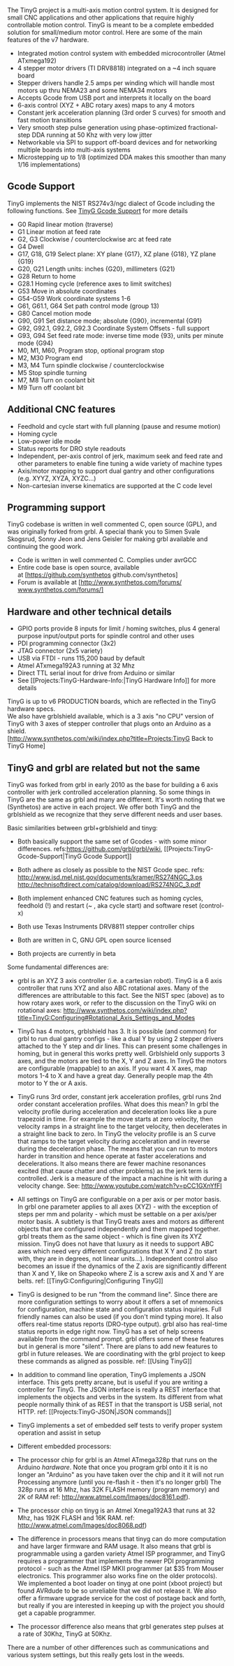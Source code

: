 The TinyG project is a multi-axis motion control system. It is designed for small CNC applications and other applications that require highly controllable motion control. TinyG is meant to be a complete embedded solution for small/medium motor control. Here are some of the main features of the v7 hardware.

* Integrated motion control system with embedded microcontroller (Atmel ATxmega192) 
* 4 stepper motor drivers (TI DRV8818) integrated on a ~4 inch square board 
* Stepper drivers handle 2.5 amps per winding which will handle most motors up thru NEMA23 and some NEMA34 motors 
* Accepts Gcode from USB port and interprets it locally on the board 
* 6-axis control (XYZ + ABC rotary axes) maps to any 4 motors
* Constant jerk acceleration planning (3rd order S curves) for smooth and fast motion transitions
* Very smooth step pulse generation using phase-optimized fractional-step DDA running at 50 Khz with very low jitter
* Networkable via SPI to support off-board devices and for networking multiple boards into multi-axis systems
* Microstepping up to 1/8 (optimized DDA makes this smoother than many 1/16 implementations)

## Gcode Support
TinyG implements the NIST RS274v3/ngc dialect of Gcode including the following functions. See [TinyG Gcode Support](https://github.com/synthetos/TinyG/wiki/TinyG-Gcode-Support) for more details 

* G0 Rapid linear motion (traverse)
* G1 Linear motion at feed rate
* G2, G3 Clockwise / counterclockwise arc at feed rate
* G4 Dwell
* G17, G18, G19 Select plane: XY plane {G17}, XZ plane {G18}, YZ plane {G19}
* G20, G21 Length units: inches {G20}, millimeters {G21}<br> 
* G28 Return to home
* G28.1 Homing cycle (reference axes to limit switches)
* G53 Move in absolute coordinates<br> 
* G54-G59 Work coordinate systems 1-6
* G61, G61.1, G64 Set path control mode (group 13)<br> 
* G80 Cancel motion mode<br> 
* G90, G91 Set distance mode; absolute {G90}, incremental {G91}<br> 
* G92, G92.1, G92.2, G92.3 Coordinate System Offsets - full support<br> 
* G93, G94 Set feed rate mode: inverse time mode {93}, units per minute mode {G94}<br> 
* M0, M1, M60, Program stop, optional program stop<br> 
* M2, M30 Program end<br> 
* M3, M4 Turn spindle clockwise / counterclockwise<br> 
* M5 Stop spindle turning<br> 
* M7, M8 Turn on coolant bit
* M9 Turn off coolant bit

## Additional CNC features
* Feedhold and cycle start with full planning (pause and resume motion) 
* Homing cycle 
* Low-power idle mode 
* Status reports for DRO style readouts 
* Independent, per-axis control of jerk, maximum seek and feed rate and other parameters to enable fine tuning a wide variety of machine types 
* Axis/motor mapping to support dual gantry and other configurations (e.g. XYYZ, XYZA, XYZC...) 
* Non-cartesian inverse kinematics are supported at the C code level

## Programming support
TinyG codebase is written in well commented C, open source (GPL), and was originally forked from grbl. A special thank you to Simen Svale Skogsrud, Sonny Jeon and Jens Geisler for making grbl available and continuing the good work.<br> 

* Code is written in well commented C. Complies under avrGCC 
* Entire code base is open source, available at&nbsp;[https://github.com/synthetos github.com/synthetos] 
* Forum is available at&nbsp;[http://www.synthetos.com/forums/ www.synthetos.com/forums/]

## Hardware and other technical details
* GPIO ports provide 8 inputs for limit / homing switches, plus 4 general purpose input/output ports for spindle control and other uses 
* PDI programming connector (3x2) 
* JTAG connector (2x5 variety) 
* USB via FTDI - runs 115,200 baud by default 
* Atmel ATxmega192A3 running at 32 Mhz 
* Direct TTL serial inout for drive from Arduino or similar 
* See [[Projects:TinyG-Hardware-Info:|TinyG Hardware Info]]&nbsp;for more details

TinyG is up to v6 PRODUCTION boards, which are reflected in the TinyG hardware specs.<br> We also have grblshield available, which is a 3 axis "no CPU" version of TinyG with 3 axes of stepper controller that plugs onto an Arduino as a shield.<br> [http://www.synthetos.com/wiki/index.php?title=Projects:TinyG Back to TinyG Home] 

## TinyG and grbl are related but not the same
TinyG was forked from grbl in early 2010 as the base for building a 6 axis controller with jerk controlled acceleration planning. So some things in TinyG are the same as grbl and many are different. It's worth noting that we (Synthetos) are active in each project. We offer both TinyG and the grblshield as we recognize that they serve different needs and user bases. 

Basic similarities between grbl+grblshield and tinyg: 

* Both basically support the same set of Gcodes - with some minor differences. refs:https://github.com/grbl/grbl/wiki, [[Projects:TinyG-Gcode-Support|TinyG Gcode Support]] <br> 

* Both adhere as closely as possible to the NIST Gcode spec. refs: http://www.isd.mel.nist.gov/documents/kramer/RS274NGC_3.ps http://technisoftdirect.com/catalog/download/RS274NGC_3.pdf 

* Both implement enhanced CNC features such as homing cycles, feedhold (!) and restart (~ , aka cycle start) and software reset (control-x) 
* Both use Texas Instruments DRV8811 stepper controller chips 
* Both are written in C, GNU GPL open source licensed 
* Both projects are currently in beta

Some fundamental differences are: 
* grbl is an XYZ 3 axis controller (i.e. a cartesian robot). TinyG is a 6 axis controller that runs XYZ and also ABC rotational axes. Many of the differences are attributable to this fact. See the NIST spec (above) as to how rotary axes work, or refer to the discussion on the TinyG wiki on rotational axes: http://www.synthetos.com/wiki/index.php?title=TinyG:Configuring#Rotational_Axis_Settings_and_Modes 

* TinyG has 4 motors, grblshield has 3. It is possible (and common) for grbl to run dual gantry configs - like a dual Y by using 2 stepper drivers attached to the Y step and dir lines. This can present some challenges in homing, but in general this works pretty well. Grblshield only supports 3 axes, and the motors are tied to the X, Y and Z axes. In TinyG the motors are configurable (mappable) to an axis. If you want 4 X axes, map motors 1-4 to X and have a great day. Generally people map the 4th motor to Y the or A axis.

* TinyG runs 3rd order, constant jerk acceleration profiles, grbl runs 2nd order constant acceleration profiles. What does this mean? In grbl the velocity profile during acceleration and deceleration looks like a pure trapezoid in time. For example the move starts at zero velocity, then velocity ramps in a straight line to the target velocity, then decelerates in a straight line back to zero. In TinyG the velocity profile is an S curve that ramps to the target velocity during acceleration and in reverse during the deceleration phase. The means that you can run to motors harder in transition and hence operate at faster accelerations and decelerations. It also means there are fewer machine resonances excited (that cause chatter and other problems) as the jerk term is controlled. Jerk is a measure of the impact a machine is hit with during a velocity change. See: http://www.youtube.com/watch?v=pCC1GXnYfFI 

* All settings on TinyG are configurable on a per axis or per motor basis. In grbl one parameter applies to all axes (XYZ) - with the exception of steps per mm and polarity - which must be settable on a per axis/per motor basis. A subtlety is that TinyG treats axes and motors as different objects that are configured independently and them mapped together. grbl treats them as the same object - which is fine given its XYZ mission. TinyG does not have that luxury as it needs to support ABC axes which need very different configurations that X Y and Z (to start with, they are in degrees, not linear units...). Independent control also becomes an issue if the dynamics of the Z axis are significantly different than X and Y, like on Shapeoko where Z is a screw axis and X and Y are belts. ref: [[TinyG:Configuring|Configuring TinyG]] <br>

* TinyG is designed to be run "from the command line". Since there are more configuration settings to worry about it offers a set of mnemonics for configuration, machine state and configuration status inquiries. Full friendly names can also be used (if you don't mind typing more). It also offers real-time status reports (DRO-type output). grbl also has real-time status reports in edge right now. TinyG has a set of help screens available from the command prompt. grbl offers some of these features but in general is more "silent". There are plans to add new features to grbl in future releases. We are coordinating with the grbl project to keep these commands as aligned as possible. ref: [[Using TinyG]]<br> 

* In addition to command line operation, TinyG implements a JSON interface. This gets pretty arcane, but is useful if you are writing a controller for TinyG. The JSON interface is really a REST interface that implements the objects and verbs in the system. Its different from what people normally think of as REST in that the transport is USB serial, not HTTP. ref: [[Projects:TinyG-JSON|JSON commands]]<br>

* TinyG implements a set of embedded self tests to verify proper system operation and assist in setup

* Different embedded processors:
 * The processor chip for grbl is an Atmel ATmega328p that runs on the Arduino *hardware*. Note that once you program grbl onto it it is no longer an "Arduino" as you have taken over the chip and it it will not run Processing anymore (until you re-flash it - then it's no longer grbl) The 328p runs at 16 Mhz, has 32K FLASH memory (program memory) and 2K of RAM ref: http://www.atmel.com/Images/doc8161.pdf). 
 * The processor chip on tinyg is an Atmel Xmega192A3 that runs at 32 Mhz, has 192K FLASH and 16K RAM. ref: http://www.atmel.com/Images/doc8068.pdf) 
 * The difference in processors means that tinyg can do more computation and have larger firmware and RAM usage. It also means that grbl is programmable using a garden variety Atmel ISP programmer, and TinyG requires a programmer that implements the newer PDI programming protocol - such as the Atmel ISP MKII programmer (at $35 from Mouser electronics. This programmer also works fine on the older protocols). We implemented a boot loader on tinyg at one point (xboot project) but found AVRdude to be so unreliable that we did not release it. We also offer a firmware upgrade service for the cost of postage back and forth, but really if you are interested in keeping up with the project you should get a capable programmer. 
 * The processor difference also means that grbl generates step pulses at a rate of 30Khz, TinyG at 50Khz. 

There are a number of other differences such as communications and various system settings, but this really gets lost in the weeds.